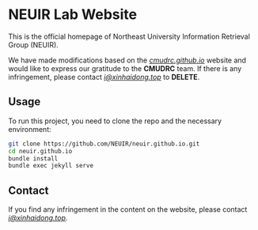 # NEUIR Lab Website

This is the official homepage of Northeast University Information Retrieval Group (NEUIR).

We have made modifications based on the [*cmudrc.github.io*](https://cmudrc.github.io) website and would like to express our gratitude to the **CMUDRC** team. If there is any infringement, please contact [*i@xinhaidong.top*](mailto://i@xinhaidong.top) to **DELETE**.

## Usage

To run this project, you need to clone the repo and the necessary environment:

```bash
git clone https://github.com/NEUIR/neuir.github.io.git
cd neuir.github.io
bundle install
bundle exec jekyll serve
```

## Contact

If you find any infringement in the content on the website, please contact [*i@xinhaidong.top*](mailto://i@xinhaidong.top).
